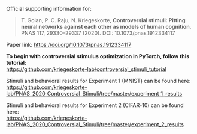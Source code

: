 Official supporting information for:

> T. Golan, P. C. Raju, N. Kriegeskorte, **Controversial stimuli: Pitting neural networks against each other as models of human cognition**. PNAS 117, 29330–29337 (2020). DOI: 10.1073/pnas.1912334117

Paper link: https://doi.org/10.1073/pnas.1912334117

**To begin with controversial stimulus optimization in PyTorch, follow this tutorial:**\
https://github.com/kriegeskorte-lab/controversial_stimuli_tutorial

Stimuli and behavioral results for Experiment 1 (MNIST) can be found here:\
https://github.com/kriegeskorte-lab/PNAS_2020_Controversial_Stimuli/tree/master/experiment_1_results

Stimuli and behavioral results for Experiment 2 (CIFAR-10) can be found here:\
https://github.com/kriegeskorte-lab/PNAS_2020_Controversial_Stimuli/tree/master/experiment_2_results

<!---  (Experiment 1 (MNIST) controversial stimuli optimization code (TensorFlow 1.x + PyTorch) can be found here: (coming soon)--->

<!---  (Experiment 2 (CIFAR-10) controversial stimuli optimization code (PyTorch) can be found here: (coming soon)--->
